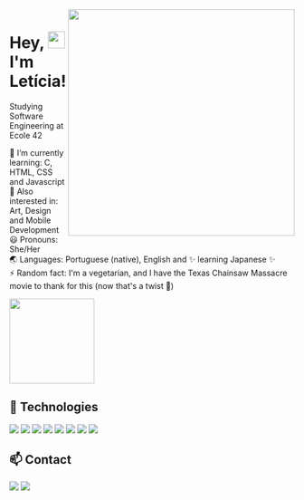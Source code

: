 
<img align="right" height="400em" src="https://user-images.githubusercontent.com/81519349/143610852-a4abc726-0a18-4b9e-8287-55cd316aa6c3.gif"/>
<h1 align="left">Hey, <img src="https://raw.githubusercontent.com/kaueMarques/kaueMarques/master/hi.gif" width="30px"/> I'm Letícia!</h1>

Studying Software Engineering at Ecole 42

🧠 I’m currently learning: C, HTML, CSS and Javascript  
:telescope: Also interested in: Art, Design and Mobile Development  
😃 Pronouns: She/Her  
:earth_asia: Languages: Portuguese (native), English and :sparkles: learning Japanese :sparkles:  
⚡️ Random fact: I'm a vegetarian, and I have the Texas Chainsaw Massacre movie to thank for this (now that's a twist :thinking:)      

<div align="left"><img height="150em" src="https://github-readme-stats.vercel.app/api?username=Leticia-Franca&show_icons=true&theme=outrun&border_radius=30&title_color=ff64da"/></div>

## :toolbox:&nbsp;Technologies 
<img src="https://img.shields.io/badge/C-00599C?style=for-the-badge&logo=c&logoColor=white"/> <img src="https://img.shields.io/badge/HTML5-E34F26?style=for-the-badge&logo=html5&logoColor=white"/> <img src="https://img.shields.io/badge/CSS3-1572B6?style=for-the-badge&logo=css3&logoColor=white"/>
<img src="https://img.shields.io/badge/JavaScript-323330?style=for-the-badge&logo=javascript&logoColor=F7DF1E"/>
<img src="https://img.shields.io/badge/Markdown-000000?style=for-the-badge&logo=markdown&logoColor=white"/>
<img src="https://img.shields.io/badge/Inkscape-000000?style=for-the-badge&logo=Inkscape&logoColor=white"/>
<img src="https://img.shields.io/badge/GitHub-100000?style=for-the-badge&logo=github&logoColor=white"/>
<img src="https://img.shields.io/badge/Visual_Studio_Code-0078D4?style=for-the-badge&logo=visual%20studio%20code&logoColor=white"/>

## :mailbox:&nbsp;Contact
<div align="left">
  <a href="mailto:leticiacanum.art@gmail.com" rel="nofollow">
<img src="https://img.shields.io/badge/Gmail-D14836?style=for-the-badge&logo=gmail&logoColor=white"></a>
<a href="https://t.me/let_franca" rel="nofollow">
<img src="https://img.shields.io/badge/Telegram-2CA5E0?style=for-the-badge&logo=telegram&logoColor=white"></a></div>
